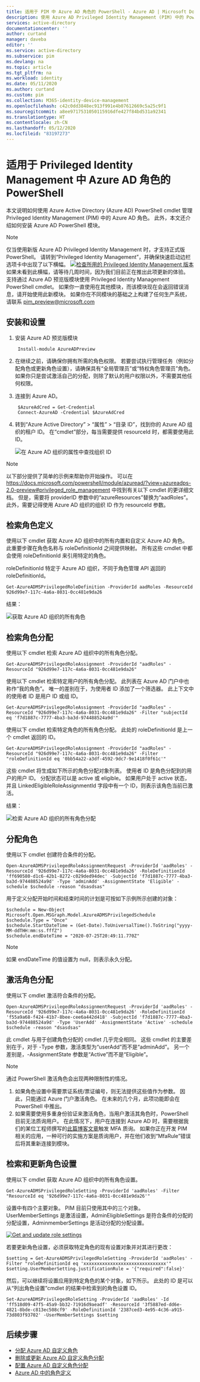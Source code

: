 ```yaml
---
title: 适用于 PIM 中 Azure AD 角色的 PowerShell - Azure AD | Microsoft Docs
description: 使用 Azure AD Privileged Identity Management (PIM) 中的 PowerShell cmdlet 管理 Azure AD 角色。
services: active-directory
documentationcenter: ''
author: curtand
manager: daveba
editor: ''
ms.service: active-directory
ms.subservice: pim
ms.devlang: na
ms.topic: article
ms.tgt_pltfrm: na
ms.workload: identity
ms.date: 05/11/2020
ms.author: curtand
ms.custom: pim
ms.collection: M365-identity-device-management
ms.openlocfilehash: c42c0dd3848ec913f991e4b07612669c5a25c9f1
ms.sourcegitcommit: a8ee9717531050115916dfe427f84bd531a92341
ms.translationtype: HT
ms.contentlocale: zh-CN
ms.lasthandoff: 05/12/2020
ms.locfileid: "83197273"
---
```

# <a name="powershell-for-azure-ad-roles-in-privileged-identity-management"></a>适用于 Privileged Identity Management 中 Azure AD 角色的 PowerShell

本文说明如何使用 Azure Active Directory (Azure AD) PowerShell cmdlet 管理 Privileged Identity Management (PIM) 中的 Azure AD 角色。 此外，本文还介绍如何安装 Azure AD PowerShell 模块。

> [!Note]
> 仅当使用新版 Azure AD Privileged Identity Management 时，才支持正式版 PowerShell。 请转到“Privileged Identity Management”，并确保快速启动边栏选项卡中出现了以下横幅。
> [![检查所用的 Privileged Identity Management 版本](media/pim-how-to-add-role-to-user/pim-new-version.png "选择“Azure AD”>“Privileged Identity Management”")](media/pim-how-to-add-role-to-user/pim-new-version.png#lightbox)如果未看到此横幅，请等待几周时间，因为我们目前正在推出此项更新的体验。
> 支持通过 Azure AD 预览版模块使用 Privileged Identity Management PowerShell cmdlet。 如果你一直使用在其他模块，而该模块现在会返回错误消息，请开始使用此新模块。 如果你在不同模块的基础之上构建了任何生产系统，请联系 pim_preview@microsoft.com

## <a name="installation-and-setup"></a>安装和设置

1. 安装 Azure AD 预览版模块

        Install-module AzureADPreview

1. 在继续之前，请确保你拥有所需的角色权限。 若要尝试执行管理任务（例如分配角色或更新角色设置），请确保具有“全局管理员”或“特权角色管理员”角色。 如果你只是尝试激活自己的分配，则除了默认的用户权限以外，不需要其他任何权限。

1. 连接到 Azure AD。

        $AzureAdCred = Get-Credential  
        Connect-AzureAD -Credential $AzureAdCred

1. 转到“Azure Active Directory” > “属性” > “目录 ID”，找到你的 Azure AD 组织的租户 ID。   在“cmdlet”部分，每当需要提供 resourceId 时，都需要使用此 ID。

    ![在 Azure AD 组织的属性中查找组织 ID](./media/powershell-for-azure-ad-roles/tenant-id-for-Azure-ad-org.png)

> [!Note]
> 以下部分提供了简单的示例来帮助你开始操作。 可以在 https://docs.microsoft.com/powershell/module/azuread/?view=azureadps-2.0-preview#privileged_role_management 中找到有关以下 cmdlet 的更详细文档。 但是，需要将 providerID 参数中的“azureResources”替换为“aadRoles”。 此外，需要记得使用 Azure AD 组织的组织 ID 作为 resourceId 参数。

## <a name="retrieving-role-definitions"></a>检索角色定义

使用以下 cmdlet 获取 Azure AD 组织中的所有内置和自定义 Azure AD 角色。 此重要步骤在角色名称与 roleDefinitionId 之间提供映射。 所有这些 cmdlet 中都会使用 roleDefinitionId 来引用特定的角色。

roleDefinitionId 特定于 Azure AD 组织，不同于角色管理 API 返回的 roleDefinitionId。

    Get-AzureADMSPrivilegedRoleDefinition -ProviderId aadRoles -ResourceId 926d99e7-117c-4a6a-8031-0cc481e9da26

结果：

![获取 Azure AD 组织的所有角色](./media/powershell-for-azure-ad-roles/get-all-roles-result.png)

## <a name="retrieving-role-assignments"></a>检索角色分配

使用以下 cmdlet 检索 Azure AD 组织中的所有角色分配。

    Get-AzureADMSPrivilegedRoleAssignment -ProviderId "aadRoles" -ResourceId "926d99e7-117c-4a6a-8031-0cc481e9da26"

使用以下 cmdlet 检索特定用户的所有角色分配。 此列表在 Azure AD 门户中也称作“我的角色”。 唯一的差别在于，为使用者 ID 添加了一个筛选器。 此上下文中的使用者 ID 是用户 ID 或组 ID。

    Get-AzureADMSPrivilegedRoleAssignment -ProviderId "aadRoles" -ResourceId "926d99e7-117c-4a6a-8031-0cc481e9da26" -Filter "subjectId eq 'f7d1887c-7777-4ba3-ba3d-974488524a9d'" 

使用以下 cmdlet 检索特定角色的所有角色分配。 此处的 roleDefinitionId 是上一个 cmdlet 返回的 ID。

    Get-AzureADMSPrivilegedRoleAssignment -ProviderId "aadRoles" -ResourceId "926d99e7-117c-4a6a-8031-0cc481e9da26" -Filter "roleDefinitionId eq '0bb54a22-a3df-4592-9dc7-9e1418f0f61c'"

这些 cmdlet 将生成如下所示的角色分配对象列表。 使用者 ID 是角色分配到的用户的用户 ID。 分配状态可以是 active 或 eligible。 如果用户处于 active 状态，并且 LinkedEligibleRoleAssignmentId 字段中有一个 ID，则表示该角色当前已激活。

结果：

![检索 Azure AD 组织的所有角色分配](./media/powershell-for-azure-ad-roles/get-all-role-assignments-result.png)

## <a name="assign-a-role"></a>分配角色

使用以下 cmdlet 创建符合条件的分配。

    Open-AzureADMSPrivilegedRoleAssignmentRequest -ProviderId 'aadRoles' -ResourceId '926d99e7-117c-4a6a-8031-0cc481e9da26' -RoleDefinitionId 'ff690580-d1c6-42b1-8272-c029ded94dec' -SubjectId 'f7d1887c-7777-4ba3-ba3d-974488524a9d' -Type 'adminAdd' -AssignmentState 'Eligible' -schedule $schedule -reason "dsasdsas" 

用于定义分配开始时间和结束时间的计划是可按如下示例所示创建的对象：

    $schedule = New-Object Microsoft.Open.MSGraph.Model.AzureADMSPrivilegedSchedule
    $schedule.Type = "Once"
    $schedule.StartDateTime = (Get-Date).ToUniversalTime().ToString("yyyy-MM-ddTHH:mm:ss.fffZ")
    $schedule.endDateTime = "2020-07-25T20:49:11.770Z"
> [!Note]
> 如果 endDateTime 的值设置为 null，则表示永久分配。

## <a name="activate-a-role-assignment"></a>激活角色分配

使用以下 cmdlet 激活符合条件的分配。

    Open-AzureADMSPrivilegedRoleAssignmentRequest -ProviderId 'aadRoles' -ResourceId '926d99e7-117c-4a6a-8031-0cc481e9da26' -RoleDefinitionId 'f55a9a68-f424-41b7-8bee-cee6a442d418' -SubjectId 'f7d1887c-7777-4ba3-ba3d-974488524a9d' -Type 'UserAdd' -AssignmentState 'Active' -schedule $schedule -reason "dsasdsas" 

此 cmdlet 与用于创建角色分配的 cmdlet 几乎完全相同。 这些 cmdlet 的主要差别在于，对于 -Type 参数，激活类型为“userAdd”而不是“adminAdd”。 另一个差别是，-AssignmentState 参数是“Active”而不是“Eligible”。

> [!Note]
> 通过 PowerShell 激活角色会出现两种限制性的情况。
> 1. 如果角色设置中需要票证系统/票证编号，则无法提供这些值作为参数。 因此，只能通过 Azure 门户激活角色。 在未来的几个月，此项功能即会在 PowerShell 中推出。
> 1. 如果需要使用多重身份验证来激活角色，当用户激活其角色时，PowerShell 目前无法质询用户。 在此情况下，用户在连接到 Azure AD 时，需要根据我们的某位工程师撰写的[此篇博客文章](http://www.anujchaudhary.com/2020/02/connect-to-azure-ad-powershell-with-mfa.html)触发 MFA 质询。 如果你正在开发 PIM 相关的应用，一种可行的实施方案是质询用户，并在他们收到“MfaRule”错误后将其重新连接到模块。

## <a name="retrieving-and-updating-role-settings"></a>检索和更新角色设置

使用以下 cmdlet 获取 Azure AD 组织中的所有角色设置。

    Get-AzureADMSPrivilegedRoleSetting -ProviderId 'aadRoles' -Filter "ResourceId eq '926d99e7-117c-4a6a-8031-0cc481e9da26'" 

设置中有四个主要对象。 PIM 目前只使用其中的三个对象。 UserMemberSettings 是激活设置，AdminEligibleSettings 是符合条件的分配的分配设置，AdminmemberSettings 是活动分配的分配设置。

[![](media/powershell-for-azure-ad-roles/get-update-role-settings-result.png "Get and update role settings")](media/powershell-for-azure-ad-roles/get-update-role-settings-result.png#lightbox)

若要更新角色设置，必须获取特定角色的现有设置对象并对其进行更改：

    $setting = Get-AzureADMSPrivilegedRoleSetting -ProviderId 'aadRoles' -Filter "roleDefinitionId eq 'xxxxxxxxxxxxxxxxxxxxxxxxxxxxxxx'"
    $setting.UserMemberSetting.justificationRule = '{"required":false}'

然后，可以继续将设置应用到特定角色的某个对象，如下所示。 此处的 ID 是可以从“列出角色设置”cmdlet 的结果中检索到的角色设置 ID。

    Set-AzureADMSPrivilegedRoleSetting -ProviderId 'aadRoles' -Id 'ff518d09-47f5-45a9-bb32-71916d9aeadf' -ResourceId '3f5887ed-dd6e-4821-8bde-c813ec508cf9' -RoleDefinitionId '2387ced3-4e95-4c36-a915-73d803f93702' -UserMemberSettings $setting 

## <a name="next-steps"></a>后续步骤

- [分配 Azure AD 自定义角色](azure-ad-custom-roles-assign.md)
- [删除或更新 Azure AD 自定义角色分配](azure-ad-custom-roles-update-remove.md)
- [配置 Azure AD 自定义角色分配](azure-ad-custom-roles-configure.md)
- [Azure AD 中的角色定义](../users-groups-roles/directory-assign-admin-roles.md)
